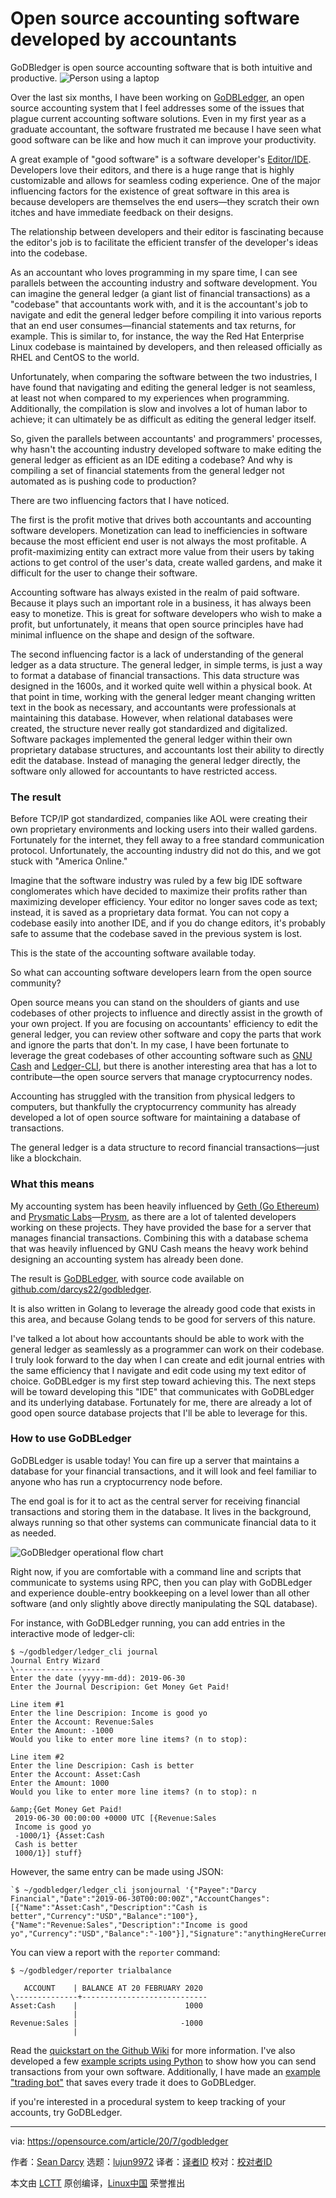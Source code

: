 [#]: collector: (lujun9972)
[#]: translator: ( )
[#]: reviewer: ( )
[#]: publisher: ( )
[#]: url: ( )
[#]: subject: (Open source accounting software developed by accountants)
[#]: via: (https://opensource.com/article/20/7/godbledger)
[#]: author: (Sean Darcy https://opensource.com/users/sean-darcy)

Open source accounting software developed by accountants
======
GoDBledger is open source accounting software that is both intuitive and
productive.
![Person using a laptop][1]

Over the last six months, I have been working on [GoDBLedger][2], an open source accounting system that I feel addresses some of the issues that plague current accounting software solutions. Even in my first year as a graduate accountant, the software frustrated me because I have seen what good software can be like and how much it can improve your productivity.

A great example of "good software" is a software developer's [Editor/IDE][3]. Developers love their editors, and there is a huge range that is highly customizable and allows for seamless coding experience. One of the major influencing factors for the existence of great software in this area is because developers are themselves the end users—they scratch their own itches and have immediate feedback on their designs.

The relationship between developers and their editor is fascinating because the editor's job is to facilitate the efficient transfer of the developer's ideas into the codebase.

As an accountant who loves programming in my spare time, I can see parallels between the accounting industry and software development. You can imagine the general ledger (a giant list of financial transactions) as a "codebase" that accountants work with, and it is the accountant's job to navigate and edit the general ledger before compiling it into various reports that an end user consumes—financial statements and tax returns, for example. This is similar to, for instance, the way the Red Hat Enterprise Linux codebase is maintained by developers, and then released officially as RHEL and CentOS to the world.

Unfortunately, when comparing the software between the two industries, I have found that navigating and editing the general ledger is not seamless, at least not when compared to my experiences when programming. Additionally, the compilation is slow and involves a lot of human labor to achieve; it can ultimately be as difficult as editing the general ledger itself.

So, given the parallels between accountants' and programmers' processes, why hasn't the accounting industry developed software to make editing the general ledger as efficient as an IDE editing a codebase? And why is compiling a set of financial statements from the general ledger not automated as is pushing code to production?

There are two influencing factors that I have noticed.

The first is the profit motive that drives both accountants and accounting software developers. Monetization can lead to inefficiencies in software because the most efficient end user is not always the most profitable. A profit-maximizing entity can extract more value from their users by taking actions to get control of the user's data, create walled gardens, and make it difficult for the user to change their software.

Accounting software has always existed in the realm of paid software. Because it plays such an important role in a business, it has always been easy to monetize. This is great for software developers who wish to make a profit, but unfortunately, it means that open source principles have had minimal influence on the shape and design of the software.

The second influencing factor is a lack of understanding of the general ledger as a data structure. The general ledger, in simple terms, is just a way to format a database of financial transactions. This data structure was designed in the 1600s, and it worked quite well within a physical book. At that point in time, working with the general ledger meant changing written text in the book as necessary, and accountants were professionals at maintaining this database. However, when relational databases were created, the structure never really got standardized and digitalized. Software packages implemented the general ledger within their own proprietary database structures, and accountants lost their ability to directly edit the database. Instead of managing the general ledger directly, the software only allowed for accountants to have restricted access.

### The result

Before TCP/IP got standardized, companies like AOL were creating their own proprietary environments and locking users into their walled gardens. Fortunately for the internet, they fell away to a free standard communication protocol. Unfortunately, the accounting industry did not do this, and we got stuck with "America Online."

Imagine that the software industry was ruled by a few big IDE software conglomerates which have decided to maximize their profits rather than maximizing developer efficiency. Your editor no longer saves code as text; instead, it is saved as a proprietary data format. You can not copy a codebase easily into another IDE, and if you do change editors, it's probably safe to assume that the codebase saved in the previous system is lost.

This is the state of the accounting software available today.

So what can accounting software developers learn from the open source community?

Open source means you can stand on the shoulders of giants and use codebases of other projects to influence and directly assist in the growth of your own project. If you are focusing on accountants' efficiency to edit the general ledger, you can review other software and copy the parts that work and ignore the parts that don't. In my case, I have been fortunate to leverage the great codebases of other accounting software such as [GNU Cash][4] and [Ledger-CLI][5], but there is another interesting area that has a lot to contribute—the open source servers that manage cryptocurrency nodes.

Accounting has struggled with the transition from physical ledgers to computers, but thankfully the cryptocurrency community has already developed a lot of open source software for maintaining a database of transactions.

The general ledger is a data structure to record financial transactions—just like a blockchain.

### What this means

My accounting system has been heavily influenced by [Geth (Go Ethereum)][6] and [Prysmatic Labs][7]—[Prysm][7], as there are a lot of talented developers working on these projects. They have provided the base for a server that manages financial transactions. Combining this with a database schema that was heavily influenced by GNU Cash means the heavy work behind designing an accounting system has already been done.

The result is [GoDBLedger][2], with source code available on [github.com/darcys22/godbledger][8].

It is also written in Golang to leverage the already good code that exists in this area, and because Golang tends to be good for servers of this nature.

I've talked a lot about how accountants should be able to work with the general ledger as seamlessly as a programmer can work on their codebase. I truly look forward to the day when I can create and edit journal entries with the same efficiency that I navigate and edit code using my text editor of choice. GoDBLedger is my first step toward achieving this. The next steps will be toward developing this "IDE" that communicates with GoDBLedger and its underlying database. Fortunately for me, there are already a lot of good open source database projects that I'll be able to leverage for this.

### How to use GoDBLedger

GoDBLedger is usable today! You can fire up a server that maintains a database for your financial transactions, and it will look and feel familiar to anyone who has run a cryptocurrency node before.

The end goal is for it to act as the central server for receiving financial transactions and storing them in the database. It lives in the background, always running so that other systems can communicate financial data to it as needed.

![GoDBledger operational flow chart][9]

Right now, if you are comfortable with a command line and scripts that communicate to systems using RPC, then you can play with GoDBLedger and experience double-entry bookkeeping on a level lower than all other software (and only slightly above directly manipulating the SQL database).

For instance, with GoDBLedger running, you can add entries in the interactive mode of ledger-cli:


```
$ ~/godbledger/ledger_cli journal
Journal Entry Wizard
\--------------------
Enter the date (yyyy-mm-dd): 2019-06-30
Enter the Journal Descripion: Get Money Get Paid!

Line item #1
Enter the line Descripion: Income is good yo
Enter the Account: Revenue:Sales
Enter the Amount: -1000
Would you like to enter more line items? (n to stop):

Line item #2
Enter the line Descripion: Cash is better
Enter the Account: Asset:Cash
Enter the Amount: 1000
Would you like to enter more line items? (n to stop): n

&amp;{Get Money Get Paid!
 2019-06-30 00:00:00 +0000 UTC [{Revenue:Sales
 Income is good yo
 -1000/1} {Asset:Cash
 Cash is better
 1000/1}] stuff}
```

However, the same entry can be made using JSON:


```
`$ ~/godbledger/ledger_cli jsonjournal '{"Payee":"Darcy Financial","Date":"2019-06-30T00:00:00Z","AccountChanges":[{"Name":"Asset:Cash","Description":"Cash is better","Currency":"USD","Balance":"100"},{"Name":"Revenue:Sales","Description":"Income is good yo","Currency":"USD","Balance":"-100"}],"Signature":"anythingHereCurrently"}'`
```

You can view a report with the `reporter` command:


```
$ ~/godbledger/reporter trialbalance

   ACCOUNT    | BALANCE AT 20 FEBRUARY 2020
\--------------+----------------------------
Asset:Cash    |                        1000
              |
Revenue:Sales |                       -1000
              |
```

Read the [quickstart on the Github Wiki][10] for more information. I've also developed a few [example scripts using Python][11] to show how you can send transactions from your own software. Additionally, I have made an [example "trading bot"][12] that saves every trade it does to GoDBLedger.

if you're interested in a procedural system to keep tracking of your accounts, try GoDBLedger.

--------------------------------------------------------------------------------

via: https://opensource.com/article/20/7/godbledger

作者：[Sean Darcy][a]
选题：[lujun9972][b]
译者：[译者ID](https://github.com/译者ID)
校对：[校对者ID](https://github.com/校对者ID)

本文由 [LCTT](https://github.com/LCTT/TranslateProject) 原创编译，[Linux中国](https://linux.cn/) 荣誉推出

[a]: https://opensource.com/users/sean-darcy
[b]: https://github.com/lujun9972
[1]: https://opensource.com/sites/default/files/styles/image-full-size/public/lead-images/laptop_screen_desk_work_chat_text.png?itok=UXqIDRDD (Person using a laptop)
[2]: https://godbledger.com/
[3]: https://www.redhat.com/en/topics/middleware/what-is-ide
[4]: https://www.gnucash.org/
[5]: https://www.ledger-cli.org/
[6]: https://github.com/ethereum/go-ethereum
[7]: https://github.com/prysmaticlabs/prysm
[8]: https://github.com/darcys22/godbledger
[9]: https://opensource.com/sites/default/files/uploads/godbledger_flow.png (GoDBledger operational flow chart)
[10]: https://github.com/darcys22/godbledger/wiki/Quickstart
[11]: https://github.com/darcys22/godbledger-pythonclient
[12]: https://github.com/darcys22/Trading-Simulator
